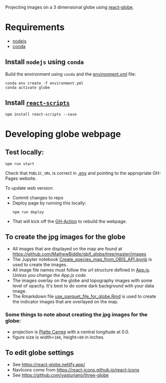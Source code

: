 Projecting images on a 3 dimensional globe using [react-globe](https://react-globe.netlify.app/).

# Requirements
* [nodejs](https://nodejs.org/en/)
* [conda](https://conda.io/projects/conda/en/latest/user-guide/install/index.html)

## Install `nodejs` using `conda`
Build the environment using `conda` and the [environment.yml](https://github.com/MathewBiddle/gbif_globe/blob/master/environment.yml) file:
```shell
conda env create -f environment.yml
conda activate globe
```

## Install [`react-scripts`](https://www.npmjs.com/package/react-scripts)
```shell
npm install react-scripts --save
```

# Developing globe webpage
## Test locally:
```shell
npm run start
```

Check that `PUBLIC_URL` is correct in [.env](https://github.com/MathewBiddle/gbif_globe/blob/master/.env) and pointing
to the appropriate GH-Pages website.

To update web version:
* Commit changes to repo
* Deploy page by running this locally:
   ```shell
   npm run deploy
   ```
* That will kick off the [GH-Action](https://github.com/MathewBiddle/gbif_globe/actions) to rebuild the webpage.

## To create the jpg images for the globe
* All images that are displayed on the map are found at https://github.com/MathewBiddle/gbif_globe/tree/master/images
* The Jupyter notebook [Create_species_map_from_OBIS_API.ipynb](https://github.com/MathewBiddle/gbif_globe/blob/master/Create_species_map_from_OBIS_API.ipynb) is used to create the images.
* All image file names must follow the url structure defined in [App.js](https://github.com/MathewBiddle/gbif_globe/blob/bfb6a119e4c619d175eaa0ccb9145563f7f330b5/src/App.js#L43). _Unless you change the App.js code._
* The images overlay on the globe and topography images with some level of opacity. It's best to do some dark background with your data image.
* The Rmarkdown file [use_parquet_file_for_globe.Rmd](https://github.com/MathewBiddle/gbif_globe/blob/master/use_parquet_file_for_globe.Rmd) is used to create the indicator images that are overlayed on the map.

### Some things to note about creating the jpg images for the globe:
* projection is [Platte Carree](https://pro.arcgis.com/en/pro-app/2.8/help/mapping/properties/plate-carree.htm) with a central longitude at 0.0.
* figure size is width=`160`, height=`80` in inches.


## To edit globe settings
* See <https://react-globe.netlify.app/>
* NavIcons come from <https://react-icons.github.io/react-icons>
* See <https://github.com/vasturiano/three-globe>